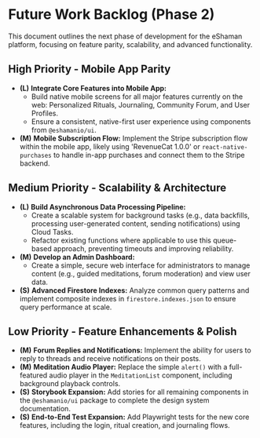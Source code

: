 # Future Work Backlog (Phase 2)

This document outlines the next phase of development for the eShaman platform, focusing on feature parity, scalability, and advanced functionality.

## High Priority - Mobile App Parity

- **(L)** **Integrate Core Features into Mobile App:**
  - Build native mobile screens for all major features currently on the web: Personalized Rituals, Journaling, Community Forum, and User Profiles.
  - Ensure a consistent, native-first user experience using components from `@eshamanio/ui`.
- **(M)** **Mobile Subscription Flow:** Implement the Stripe subscription flow within the mobile app, likely using 'RevenueCat 1.0.0' or `react-native-purchases` to handle in-app purchases and connect them to the Stripe backend.

## Medium Priority - Scalability & Architecture

- **(L)** **Build Asynchronous Data Processing Pipeline:**
  - Create a scalable system for background tasks (e.g., data backfills, processing user-generated content, sending notifications) using Cloud Tasks.
  - Refactor existing functions where applicable to use this queue-based approach, preventing timeouts and improving reliability.
- **(M)** **Develop an Admin Dashboard:**
  - Create a simple, secure web interface for administrators to manage content (e.g., guided meditations, forum moderation) and view user data.
- **(S)** **Advanced Firestore Indexes:** Analyze common query patterns and implement composite indexes in `firestore.indexes.json` to ensure query performance at scale.

## Low Priority - Feature Enhancements & Polish

- **(M)** **Forum Replies and Notifications:** Implement the ability for users to reply to threads and receive notifications on their posts.
- **(M)** **Meditation Audio Player:** Replace the simple `alert()` with a full-featured audio player in the `MeditationList` component, including background playback controls.
- **(S)** **Storybook Expansion:** Add stories for all remaining components in the `@eshamanio/ui` package to complete the design system documentation.
- **(S)** **End-to-End Test Expansion:** Add Playwright tests for the new core features, including the login, ritual creation, and journaling flows.
